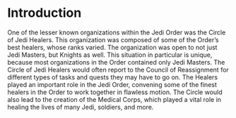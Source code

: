 # Introduction

One of the lesser known organizations within the Jedi Order was the Circle of Jedi Healers.
This organization was composed of some of the Order’s best healers, whose ranks varied.
The organization was open to not just Jedi Masters, but Knights as well.
This situation in particular is unique, because most organizations in the Order contained only Jedi Masters.
The Circle of Jedi Healers would often report to the Council of Reassignment for different types of tasks and quests they may have to go on.
The Healers played an important role in the Jedi Order, convening some of the finest healers in the Order to work together in flawless motion.
The Circle would also lead to the creation of the Medical Corps, which played a vital role in healing the lives of many Jedi, soldiers, and more.
